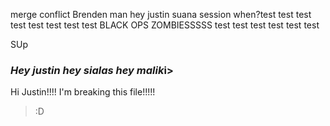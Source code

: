 merge conflict
Brenden man hey justin suana session when?test test test test test test test test BLACK OPS ZOMBIESSSSS test test test test test test 
<html>
<head>
  SUp

</head>
<body>
  
  <h3><i>Hey justin hey sialas hey malik</i>i></h3>
</body>

  
</html>

Hi Justin!!!! I'm breaking this file!!!!!
>:D

